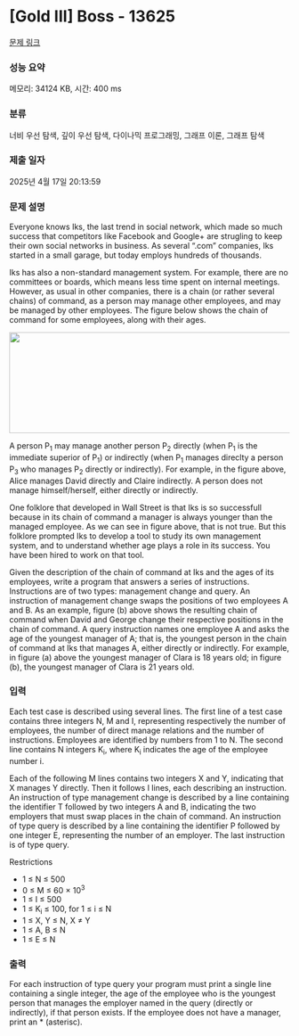 # [Gold III] Boss - 13625 

[문제 링크](https://www.acmicpc.net/problem/13625) 

### 성능 요약

메모리: 34124 KB, 시간: 400 ms

### 분류

너비 우선 탐색, 깊이 우선 탐색, 다이나믹 프로그래밍, 그래프 이론, 그래프 탐색

### 제출 일자

2025년 4월 17일 20:13:59

### 문제 설명

<p>Everyone knows Iks, the last trend in social network, which made so much success that competitors like Facebook and Google+ are strugling to keep their own social networks in business. As several “.com” companies, Iks started in a small garage, but today employs hundreds of thousands.</p>

<p>Iks has also a non-standard management system. For example, there are no committees or boards, which means less time spent on internal meetings. However, as usual in other companies, there is a chain (or rather several chains) of command, as a person may manage other employees, and may be managed by other employees. The figure below shows the chain of command for some employees, along with their ages.</p>

<p style="text-align:center"><img alt="" src="https://onlinejudgeimages.s3.amazonaws.com/problem/13625/%EC%8A%A4%ED%81%AC%EB%A6%B0%EC%83%B7%202017-01-05%20%EC%98%A4%ED%9B%84%208.35.00.png" style="height:181px; width:612px"></p>

<p>A person P<sub>1</sub> may manage another person P<sub>2</sub> directly (when P<sub>1</sub> is the immediate superior of P<sub>1</sub>) or indirectly (when P<sub>1</sub> manages direclty a person P<sub>3</sub> who manages P<sub>2</sub> directly or indirectly). For example, in the figure above, Alice manages David directly and Claire indirectly. A person does not manage himself/herself, either directly or indirectly.</p>

<p>One folklore that developed in Wall Street is that Iks is so successfull because in its chain of command a manager is always younger than the managed employee. As we can see in figure above, that is not true. But this folklore prompted Iks to develop a tool to study its own management system, and to understand whether age plays a role in its success. You have been hired to work on that tool.</p>

<p>Given the description of the chain of command at Iks and the ages of its employees, write a program that answers a series of instructions. Instructions are of two types: management change and query. An instruction of management change swaps the positions of two employees A and B. As an example, figure (b) above shows the resulting chain of command when David and George change their respective positions in the chain of command. A query instruction names one employee A and asks the age of the youngest manager of A; that is, the youngest person in the chain of command at Iks that manages A, either directly or indirectly. For example, in figure (a) above the youngest manager of Clara is 18 years old; in figure (b), the youngest manager of Clara is 21 years old.</p>

### 입력 

 <p>Each test case is described using several lines. The first line of a test case contains three integers N, M and I, representing respectively the number of employees, the number of direct manage relations and the number of instructions. Employees are identified by numbers from 1 to N. The second line contains N integers K<sub>i</sub>, where K<sub>i</sub> indicates the age of the employee number i.</p>

<p>Each of the following M lines contains two integers X and Y, indicating that X manages Y directly. Then it follows I lines, each describing an instruction. An instruction of type management change is described by a line containing the identifier T followed by two integers A and B, indicating the two employers that must swap places in the chain of command. An instruction of type query is described by a line containing the identifier P followed by one integer E, representing the number of an employer. The last instruction is of type query.</p>

<p>Restrictions</p>

<ul>
	<li>1 ≤ N ≤ 500</li>
	<li>0 ≤ M ≤ 60 × 10<sup>3</sup></li>
	<li>1 ≤ I ≤ 500</li>
	<li>1 ≤ K<sub>i</sub> ≤ 100, for 1 ≤ i ≤ N</li>
	<li>1 ≤ X, Y ≤ N, X ≠ Y</li>
	<li>1 ≤ A, B ≤ N</li>
	<li>1 ≤ E ≤ N</li>
</ul>

### 출력 

 <p>For each instruction of type query your program must print a single line containing a single integer, the age of the employee who is the youngest person that manages the employer named in the query (directly or indirectly), if that person exists. If the employee does not have a manager, print an * (asterisc).</p>

